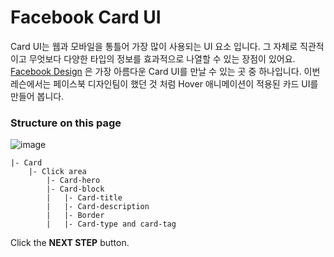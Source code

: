# Facebook Card UI

Card UI는 웹과 모바일을 통틀어 가장 많이 사용되는 UI 요소 입니다. 그 자체로 직관적이고 무엇보다 다양한 타입의 정보를 효과적으로 나열할 수 있는 장점이 있어요. [Facebook Design][1] 은 가장 아름다운 Card UI를 만날 수 있는 곳 중 하나입니다. 이번 레슨에서는 페이스북 디자인팀이 했던 것 처럼 Hover 애니메이션이 적용된 카드 UI를 만들어 봅니다. 



### Structure on this page

![image](https://res.cloudinary.com/dyiqg9qhi/image/upload/v1532609841/wire/img-wire-06.jpg)

```
|- Card
    |- Click area
        |- Card-hero 
        |- Card-block
        |   |- Card-title
        |   |- Card-description
        |   |- Border
        |   |- Card-type and card-tag
```



Click the **NEXT STEP** button.



[1]:https://facebook.design/